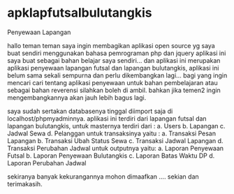 # apklapfutsalbulutangkis
Penyewaan Lapangan 

hallo teman teman saya ingin membagikan aplikasi open source yg saya buat sendiri menggunakan bahasa pemrograman php dan jquery
aplikasi ini saya buat sebagai bahan belajar saya sendiri... dan aplikasi ini merupakan aplikasi penyewaan lapangan futsal dan lapangan bulutangkis,
aplikasi ini belum sama sekali sempurna dan perlu dikembangkan lagi... bagi yang ingin mencari cari tentang aplikasi penyewaan untuk bahan pembelajaran atau sebagai bahan reverensi silahkan
boleh di ambil. bahkan jika temen2 ingin mengembangkannya akan jauh lebih bagus lagi.

saya sudah sertakan databasenya tinggal diimport saja di localhost/phpmyadminnya.
aplikasi ini terdiri dari
lapangan futsal
dan lapangan bulutangkis,
untuk masternya terdiri dari :
a.	Users
b.	Lapangan
c.	Jadwal Sewa
d.	Pelanggan
untuk transaksinya yaitu :
a.	Transaksi Pesan Lapangan
b.	Transaksi Ubah Status Sewa
c.	Transaksi Jadwal Lapangan
d.	Transaksi Perubahan Jadwal 
untuk outputnya yaitu:
a.	Laporan Penyewaan Futsal
b.	Laporan Penyewaan Bulutangkis
c.	Laporan Batas Waktu DP
d.	Laporan Perubahan Jadwal

sekiranya banyak kekurangannya mohon dimaafkan .... sekian dan terimakasih.
